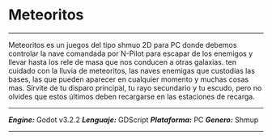 # Meteoritos

***
Meteoritos es un juegos del tipo shmuo 2D para PC donde debemos controlar
la nave comandada por N-Pilot para escapar de los enemigos y llevar
hasta los rele de masa que nos conducen a otras galaxias. ten cuidado
con la lluvia de meteoritos, las naves enemigas que custodias las bases,
las que pueden aparecer en cualquier momento y muchas cosas mas. Sírvite
de tu disparo principal, tu rayo secundario y tu escudo, pero no olvides
que estos últimos deben recargarse en las estaciones de recarga.
***
***Engine:*** Godot v3.2.2
***Lenguaje:*** GDScript
***Plataforma:*** PC
***Genero:*** Shmup
***
